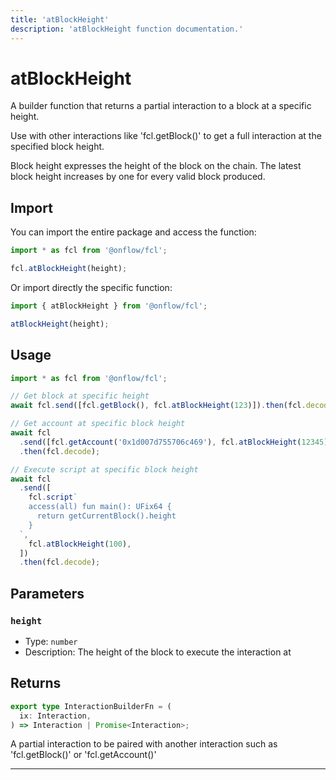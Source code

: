 ```yaml
---
title: 'atBlockHeight'
description: 'atBlockHeight function documentation.'
---
```


<!-- THIS DOCUMENT IS AUTO-GENERATED FROM [onflow/fcl/../sdk/src/build/cadence/build-at-block-height.ts](https://github.com/onflow/fcl-js/tree/master/packages/fcl/../sdk/src/build/cadence/build-at-block-height.ts). DO NOT EDIT MANUALLY -->

# atBlockHeight

A builder function that returns a partial interaction to a block at a specific height.

Use with other interactions like 'fcl.getBlock()' to get a full interaction at the specified block height.

Block height expresses the height of the block on the chain. The latest block height increases by one for every valid block produced.

## Import

You can import the entire package and access the function:

```typescript
import * as fcl from '@onflow/fcl';

fcl.atBlockHeight(height);
```

Or import directly the specific function:

```typescript
import { atBlockHeight } from '@onflow/fcl';

atBlockHeight(height);
```

## Usage

```typescript
import * as fcl from '@onflow/fcl';

// Get block at specific height
await fcl.send([fcl.getBlock(), fcl.atBlockHeight(123)]).then(fcl.decode);

// Get account at specific block height
await fcl
  .send([fcl.getAccount('0x1d007d755706c469'), fcl.atBlockHeight(12345)])
  .then(fcl.decode);

// Execute script at specific block height
await fcl
  .send([
    fcl.script`
    access(all) fun main(): UFix64 {
      return getCurrentBlock().height
    }
  `,
    fcl.atBlockHeight(100),
  ])
  .then(fcl.decode);
```

## Parameters

### `height`

- Type: `number`
- Description: The height of the block to execute the interaction at

## Returns

```typescript
export type InteractionBuilderFn = (
  ix: Interaction,
) => Interaction | Promise<Interaction>;
```

A partial interaction to be paired with another interaction such as 'fcl.getBlock()' or 'fcl.getAccount()'

---
